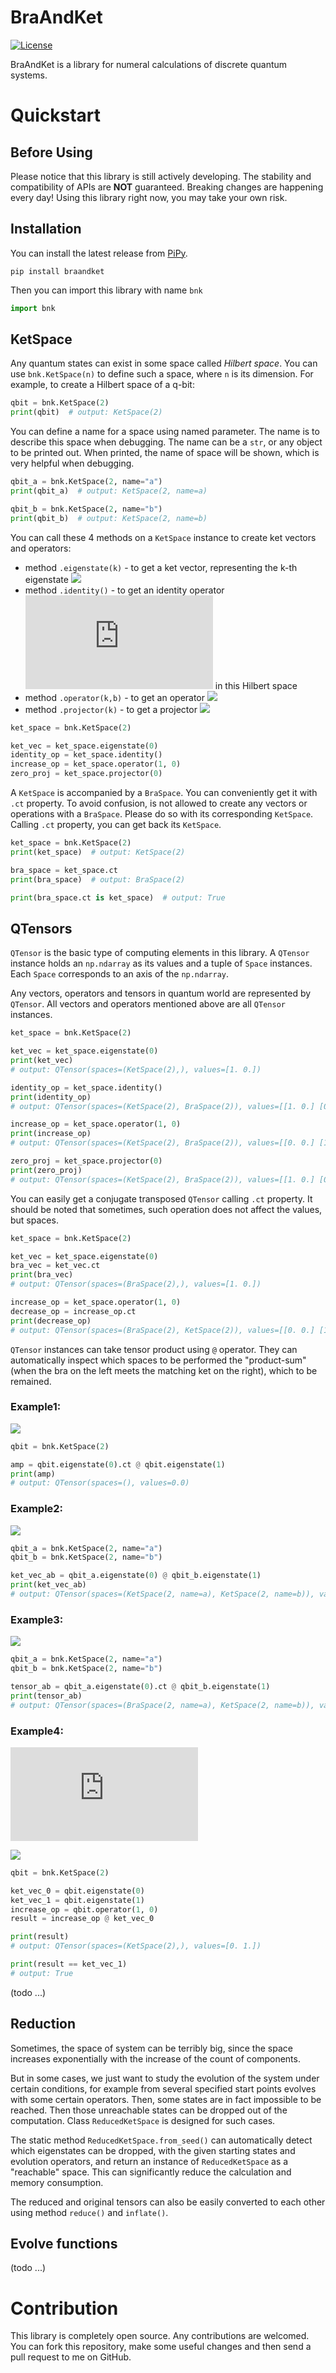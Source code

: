 # BraAndKet

[![License](https://img.shields.io/github/license/ZhengKeli/BraAndKet)](https://github.com/ZhengKeli/BraAndKet/blob/master/LICENSE)

BraAndKet is a library for numeral calculations of discrete quantum systems.

# Quickstart

## Before Using

Please notice that this library is still actively developing. The stability and compatibility of APIs are **NOT** guaranteed. Breaking changes are happening every day! Using this library right now, you may take your own risk.

## Installation

You can install the latest release from [PiPy](https://pypi.org/project/BraAndKet/).

```shell
pip install braandket
```

Then you can import this library with name `bnk`

```python
import bnk
```

## KetSpace

Any quantum states can exist in some space called _Hilbert space_. You can use `bnk.KetSpace(n)` to define such a space, where `n` is its dimension. For example, to create a Hilbert space of a q-bit:

```python
qbit = bnk.KetSpace(2)
print(qbit)  # output: KetSpace(2)
```

You can define a name for a space using named parameter. The name is to describe this space when debugging. The name can
be a `str`, or any object to be printed out. When printed, the name of space will be shown, which is very helpful when debugging.

```python
qbit_a = bnk.KetSpace(2, name="a")
print(qbit_a)  # output: KetSpace(2, name=a)

qbit_b = bnk.KetSpace(2, name="b")
print(qbit_b)  # output: KetSpace(2, name=b)
```

You can call these 4 methods on a `KetSpace` instance to create ket vectors and operators:
* method `.eigenstate(k)` - to get a ket vector, representing the k-th eigenstate ![](https://latex.codecogs.com/svg.latex?|k\\rangle)
* method `.identity()` - to get an identity operator ![](https://latex.codecogs.com/svg.latex?I) in this Hilbert space
* method `.operator(k,b)` - to get an operator ![](https://latex.codecogs.com/svg.latex?|k\\rangle\\langle%20b|)
* method `.projector(k)` - to get a projector ![](https://latex.codecogs.com/svg.latex?|k\\rangle\\langle%20k|)

```python
ket_space = bnk.KetSpace(2)

ket_vec = ket_space.eigenstate(0)
identity_op = ket_space.identity()
increase_op = ket_space.operator(1, 0)
zero_proj = ket_space.projector(0)
```

A `KetSpace` is accompanied by a `BraSpace`. You can conveniently get it with `.ct` property. To avoid confusion, is not allowed to create any vectors or operations with a `BraSpace`. Please do so with its corresponding `KetSpace`. Calling `.ct` property, you can get back its `KetSpace`.

```python
ket_space = bnk.KetSpace(2)
print(ket_space)  # output: KetSpace(2)

bra_space = ket_space.ct
print(bra_space)  # output: BraSpace(2)

print(bra_space.ct is ket_space)  # output: True
```

## QTensors

`QTensor` is the basic type of computing elements in this library. A `QTensor` instance holds an `np.ndarray` as its values and a tuple of `Space` instances. Each `Space` corresponds to an axis of the `np.ndarray`. 

Any vectors, operators and tensors in quantum world are represented by `QTensor`. All vectors and operators mentioned above are all `QTensor` instances.

```python
ket_space = bnk.KetSpace(2)

ket_vec = ket_space.eigenstate(0)
print(ket_vec)  
# output: QTensor(spaces=(KetSpace(2),), values=[1. 0.])

identity_op = ket_space.identity()
print(identity_op)
# output: QTensor(spaces=(KetSpace(2), BraSpace(2)), values=[[1. 0.] [0. 1.]])

increase_op = ket_space.operator(1, 0)
print(increase_op) 
# output: QTensor(spaces=(KetSpace(2), BraSpace(2)), values=[[0. 0.] [1. 0.]])

zero_proj = ket_space.projector(0)
print(zero_proj)
# output: QTensor(spaces=(KetSpace(2), BraSpace(2)), values=[[1. 0.] [0. 0.]])
```

You can easily get a conjugate transposed `QTensor` calling `.ct` property. It should be noted that sometimes, such operation does not affect the values, but spaces.

```python
ket_space = bnk.KetSpace(2)

ket_vec = ket_space.eigenstate(0)
bra_vec = ket_vec.ct
print(bra_vec)  
# output: QTensor(spaces=(BraSpace(2),), values=[1. 0.])

increase_op = ket_space.operator(1, 0)
decrease_op = increase_op.ct
print(decrease_op) 
# output: QTensor(spaces=(BraSpace(2), KetSpace(2)), values=[[0. 0.] [1. 0.]])
```

`QTensor` instances can take tensor product using `@` operator. They can automatically inspect which spaces to be performed the "product-sum" (when the bra on the left meets the matching ket on the right), which to be remained.

### Example1: 
![](https://latex.codecogs.com/svg.latex?\\langle0|\\cdot|1\\rangle=\\langle0|1\\rangle=0)

```python
qbit = bnk.KetSpace(2)

amp = qbit.eigenstate(0).ct @ qbit.eigenstate(1)
print(amp)
# output: QTensor(spaces=(), values=0.0)
```

### Example2: 
![](https://latex.codecogs.com/svg.latex?|0\\rangle_a\\cdot|1\\rangle_b=|0\\rangle_a|1\\rangle_b)

```python
qbit_a = bnk.KetSpace(2, name="a")
qbit_b = bnk.KetSpace(2, name="b")

ket_vec_ab = qbit_a.eigenstate(0) @ qbit_b.eigenstate(1)
print(ket_vec_ab)
# output: QTensor(spaces=(KetSpace(2, name=a), KetSpace(2, name=b)), values=[[0. 1.] [0. 0.]])
```

### Example3: 
![](https://latex.codecogs.com/svg.latex?\\langle0|_a\\cdot|1\\rangle_b=\\langle0|_a|1\\rangle_b)

```python
qbit_a = bnk.KetSpace(2, name="a")
qbit_b = bnk.KetSpace(2, name="b")

tensor_ab = qbit_a.eigenstate(0).ct @ qbit_b.eigenstate(1)
print(tensor_ab)
# output: QTensor(spaces=(BraSpace(2, name=a), KetSpace(2, name=b)), values=[[0. 1.] [0. 0.]])
```

### Example4: 
![](https://latex.codecogs.com/svg.latex?A_%7Binc%7D%3D%5Cleft%20%7C%201%20%5Cright%20%5Crangle%20%5Cleft%20%5Clangle%200%20%5Cright%20%7C%20%3D%20%5Cbegin%7Bpmatrix%7D%200%20%26%200%5C%5C%201%20%26%200%20%5Cend%7Bpmatrix%7D)

![](https://latex.codecogs.com/svg.latex?A_{inc}|0\\rangle=|1\\rangle)

```python
qbit = bnk.KetSpace(2)

ket_vec_0 = qbit.eigenstate(0)
ket_vec_1 = qbit.eigenstate(1)
increase_op = qbit.operator(1, 0)
result = increase_op @ ket_vec_0

print(result)
# output: QTensor(spaces=(KetSpace(2),), values=[0. 1.])

print(result == ket_vec_1)
# output: True

```

(todo ...)

## Reduction

Sometimes, the space of system can be terribly big, since the space increases exponentially with the increase of the count of components.

But in some cases, we just want to study the evolution of the system under certain conditions, for example from several specified start points evolves with some certain operators. Then, some states are in fact impossible to be reached. Then those unreachable states can be dropped out of the computation. Class `ReducedKetSpace` is designed for such cases.

The static method `ReducedKetSpace.from_seed()` can automatically detect which eigenstates can be dropped, with the given starting states and evolution operators, and return an instance of `ReducedKetSpace` as a "reachable" space. This can significantly reduce the calculation and memory consumption.

The reduced and original tensors can also be easily converted to each other using method `reduce()` and `inflate()`.

## Evolve functions

(todo ...)

# Contribution

This library is completely open source. Any contributions are welcomed. You can fork this repository, make some useful changes and then send a pull request to me on GitHub.